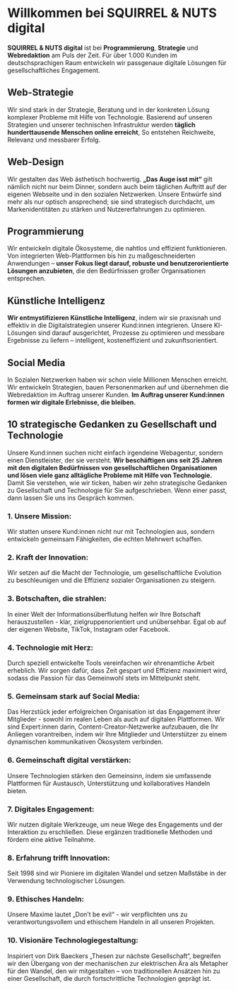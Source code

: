 # Willkommen bei SQUIRREL & NUTS digital

**SQUIRREL & NUTS digital** ist bei **Programmierung**, **Strategie** und **Webredaktion** am Puls der Zeit. Für über 1.000 Kunden im deutschsprachigen Raum entwickeln wir passgenaue digitale Lösungen für gesellschaftliches Engagement.


## Web-Strategie
Wir sind stark in der Strategie, Beratung und in der konkreten Lösung komplexer Probleme mit Hilfe von Technologie. Basierend auf unseren Strategien und unserer technischen Infrastruktur werden **täglich hunderttausende Menschen online erreicht**, So entstehen Reichweite, Relevanz und messbarer Erfolg.

## Web-Design
Wir gestalten das Web ästhetisch hochwertig. **„Das Auge isst mit“** gilt nämlich nicht nur beim Dinner, sondern auch beim täglichen Auftritt auf der eigenen Webseite und in den sozialen Netzwerken. Unsere Entwürfe sind mehr als nur optisch ansprechend; sie sind strategisch durchdacht, um Markenidentitäten zu stärken und Nutzererfahrungen zu optimieren. 


## Programmierung
Wir entwickeln digitale Ökosysteme, die nahtlos und effizient funktionieren. Von integrierten Web-Plattformen bis hin zu maßgeschneiderten Anwendungen – **unser Fokus liegt darauf, robuste und benutzerorientierte Lösungen anzubieten**, die den Bedürfnissen großer Organisationen entsprechen.


## Künstliche Intelligenz
**Wir entmystifizieren Künstliche Intelligenz**, indem wir sie praxisnah und effektiv in die Digitalstrategien unserer Kund:innen integrieren. Unsere KI-Lösungen sind darauf ausgerichtet, Prozesse zu optimieren und messbare Ergebnisse zu liefern – intelligent, kosteneffizient und zukunftsorientiert.


## Social Media
In Sozialen Netzwerken haben wir schon viele Millionen Menschen erreicht. Wir entwickeln Strategien, bauen Personenmarken auf und übernehmen die Webredaktion im Auftrag unserer Kunden. **Im Auftrag unserer Kund:innen formen wir digitale Erlebnisse, die bleiben.**


## 10 strategische Gedanken zu Gesellschaft und Technologie 
Unsere Kund:innen suchen nicht einfach irgendeine Webagentur, sondern einen Dienstleister, der sie versteht. **Wir beschäftigen uns seit 25 Jahren mit den digitalen Bedürfnissen von gesellschaftlichen Organisationen und lösen viele ganz alltägliche Probleme mit Hilfe von Technologie.** Damit Sie verstehen, wie wir ticken, haben wir zehn strategische Gedanken zu Gesellschaft und Technologie für Sie aufgeschrieben. Wenn einer passt, dann lassen Sie uns ins Gespräch kommen.

### 1. Unsere Mission:
Wir statten unsere Kund:innen nicht nur mit Technologien aus, sondern entwickeln gemeinsam Fähigkeiten, die echten Mehrwert schaffen.

### 2. Kraft der Innovation:
Wir setzen auf die Macht der Technologie, um gesellschaftliche Evolution zu beschleunigen und die Effizienz sozialer Organisationen zu steigern.

### 3. Botschaften, die strahlen:
In einer Welt der Informationsüberflutung helfen wir Ihre Botschaft herauszustellen - klar, zielgruppenorientiert und unübersehbar. Egal ob auf der eigenen Website, TikTok, Instagram oder Facebook.

### 4. Technologie mit Herz:
Durch speziell entwickelte Tools vereinfachen wir ehrenamtliche Arbeit erheblich. Wir sorgen dafür, dass Zeit gespart und Effizienz maximiert wird, sodass die Passion für das Gemeinwohl stets im Mittelpunkt steht.

### 5. Gemeinsam stark auf Social Media:
Das Herzstück jeder erfolgreichen Organisation ist das Engagement ihrer Mitglieder - sowohl im realen Leben als auch auf digitalen Plattformen. Wir sind Expert:innen darin, Content-Creator-Netzwerke aufzubauen, die Ihr Anliegen vorantreiben, indem wir Ihre Mitglieder und Unterstützer zu einem dynamischen kommunikativen Ökosystem verbinden.

### 6. Gemeinschaft digital verstärken:
Unsere Technologien stärken den Gemeinsinn, indem sie umfassende Plattformen für Austausch, Unterstützung und kollaboratives Handeln bieten.

### 7. Digitales Engagement:
Wir nutzen digitale Werkzeuge, um neue Wege des Engagements und der Interaktion zu erschließen. Diese ergänzen traditionelle Methoden und fördern eine aktive Teilnahme.

### 8. Erfahrung trifft Innovation:
Seit 1998 sind wir Pioniere im digitalen Wandel und setzen Maßstäbe in der Verwendung technologischer Lösungen.

### 9. Ethisches Handeln:
Unsere Maxime lautet „Don’t be evil“ - wir verpflichten uns zu verantwortungsvollem und ethischem Handeln in all unseren Projekten.

### 10. Visionäre Technologiegestaltung:
Inspiriert von Dirk Baeckers „Thesen zur nächste Gesellschaft“, begreifen wir den Übergang von der mechanischen zur elektrischen Ära als Metapher für den Wandel, den wir mitgestalten – von traditionellen Ansätzen hin zu einer Gesellschaft, die durch fortschrittliche Technologien geprägt ist.
